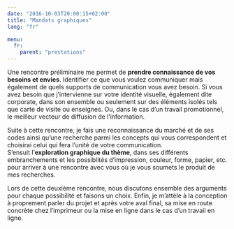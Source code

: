 ```yaml
---
date: "2016-10-03T20:00:15+02:00"
title: "Mandats graphiques"
lang: "fr"

menu:
  fr:
    parent: "prestations"
---
```


Une rencontre préliminaire me permet de **prendre connaissance de vos besoins et envies**.
Identifier ce que vous voulez communiquer mais également de quels supports de communication vous avez besoin. Si vous avez besoin que j’intervienne sur votre identité visuelle, également dite corporate, dans son ensemble ou seulement sur des éléments isolés tels que carte de visite ou enseignes. Ou, dans le cas d’un travail promotionnel, le meilleur vecteur de diffusion de l’information.

Suite à cette rencontre, je fais une reconnaissance du marché et de ses codes ainsi qu’une recherche parmi les concepts qui vous correspondent et choisirai celui qui fera l’unité de votre communication. \
S’ensuit l’**exploration graphique du thème**, dans ses différents embranchements et les possiblités d’impression, couleur, forme, papier, etc. pour arriver à une rencontre avec vous où je vous soumets le produit de mes recherches.

Lors de cette deuxième rencontre, nous discutons ensemble des arguments pour chaque possibilité et faisons un choix. Enfin, je m’attèle à la conception à proprement parler du projet et après votre aval final, sa mise en route concrète chez l’imprimeur ou la mise en ligne dans le cas d’un travail en ligne.
